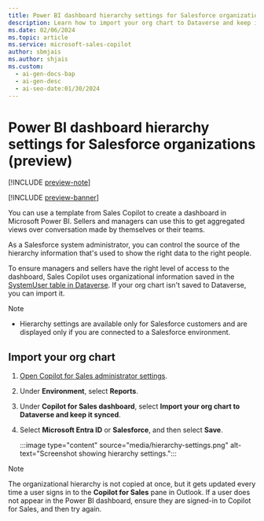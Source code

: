 ```yaml
---
title: Power BI dashboard hierarchy settings for Salesforce organizations
description: Learn how to import your org chart to Dataverse and keep it synced with Copilot for Sales administrator settings in Power BI.
ms.date: 02/06/2024
ms.topic: article
ms.service: microsoft-sales-copilot
author: sbmjais
ms.author: shjais
ms.custom:
  - ai-gen-docs-bap
  - ai-gen-desc
  - ai-seo-date:01/30/2024
---
```


# Power BI dashboard hierarchy settings for Salesforce organizations (preview)

[!INCLUDE [preview-note](includes/preview-note.md)]

[!INCLUDE [preview-banner](includes/preview-banner.md)]

You can use a template from Sales Copilot to create a dashboard in Microsoft Power BI. Sellers and managers can use this to get aggregated views over conversation made by themselves or their teams.

As a Salesforce system administrator, you can control the source of the hierarchy information that's used to show the right data to the right people.

To ensure managers and sellers have the right level of access to the dashboard, Sales Copilot uses organizational information saved in the [SystemUser table in Dataverse](/power-apps/developer/data-platform/reference/entities/systemuser). If your org chart isn't saved to Dataverse, you can import it.

> [!NOTE]
>
> - Hierarchy settings are available only for Salesforce customers and are displayed only if you are connected to a Salesforce environment.

## Import your org chart

1. [Open Copilot for Sales administrator settings](./administrator-settings-for-viva-sales.md#access-administrator-settings).

1. Under **Environment**, select **Reports**.

1. Under **Copilot for Sales dashboard**, select **Import your org chart to Dataverse and keep it synced**.

1. Select **Microsoft Entra ID** or **Salesforce**, and then select **Save**.

    :::image type="content" source="media/hierarchy-settings.png" alt-text="Screenshot showing hierarchy settings.":::

> [!NOTE]
> The organizational hierarchy is not copied at once, but it gets updated every time a user signs in to the **Copilot for Sales** pane in Outlook. If a user does not appear in the Power BI dashboard, ensure they are signed-in to Copilot for Sales, and then try again.
